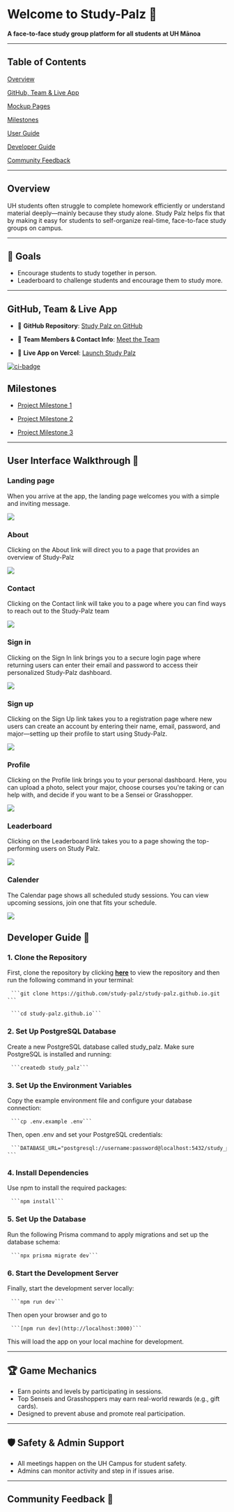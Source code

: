 # Welcome to Study-Palz 👋

**A face-to-face study group platform for all students at UH Mānoa**

---

## Table of Contents

[Overview](#overview)

[GitHub, Team & Live App](#github-team--live-app)

[Mockup Pages](mockup.md)

[Milestones](#milestones)

[User Guide](#user-guide-)

[Developer Guide](#developer-guide-)

[Community Feedback](#community-feedback-)


---

## Overview

UH students often struggle to complete homework efficiently or understand material deeply—mainly because they study alone. Study Palz helps fix that by making it easy for students to self-organize real-time, face-to-face study groups on campus.

---

## 🎯 Goals

- Encourage students to study together in person.
- Leaderboard to challenge students and encourage them to study more.

---

## GitHub, Team & Live App

- 🔗 **GitHub Repository**: [Study Palz on GitHub](https://github.com/orgs/study-palz/repositories)  

- 👥 **Team Members & Contact Info**: [Meet the Team](team-contract.md)  

- 🚀 **Live App on Vercel**: [Launch Study Palz](https://study-palz.vercel.app/)

[![ci-badge](https://github.com/study-palz/study-palz.github.io/workflows/ci-study-palz.github.io/badge.svg)](https://github.com/study-palz/study-palz.github.io/actions/workflows/ci.yml)

## Milestones

- [Project Milestone 1](https://github.com/orgs/study-palz/projects/3)

- [Project Milestone 2](https://github.com/orgs/study-palz/projects/7)

- [Project Milestone 3](https://github.com/orgs/study-palz/projects/8/views/1)


---

## User Interface Walkthrough 🔧

### Landing page

When you arrive at the app, the landing page welcomes you with a simple and inviting message.

![](public/images/home-guide.png)

### About

Clicking on the About link will direct you to a page that provides an overview of Study-Palz

![](/public/images/about-guide.png)

### Contact 

Clicking on the Contact link will take you to a page where you can find ways to reach out to the Study-Palz team

![](/public/images/contact-guide.png)

### Sign in 

Clicking on the Sign In link brings you to a secure login page where returning users can enter their email and password to access their personalized Study-Palz dashboard.

![](/public/images/signin-guide.png)

### Sign up

Clicking on the Sign Up link takes you to a registration page where new users can create an account by entering their name, email, password, and major—setting up their profile to start using Study-Palz.

![](/public/images/contact-guide.png)

### Profile

Clicking on the Profile link brings you to your personal dashboard. Here, you can upload a photo, select your major, choose courses you're taking or can help with, and decide if you want to be a Sensei or Grasshopper.

![](/public/images/profile-guide.png)


### Leaderboard

Clicking on the Leaderboard link takes you to a page showing the top-performing users on Study Palz.

![](/public/images/leaderboard-guide.png)


### Calender

The Calendar page shows all scheduled study sessions. You can view upcoming sessions, join one that fits your schedule.

![](/public/images/calender-guide.png)


## Developer Guide 🔧

### 1. Clone the Repository

First, clone the repository by clicking [**here**](https://github.com/study-palz/study-palz.github.io) to view the repository and then run the following command in your terminal:

<pre> <code>```git clone https://github.com/study-palz/study-palz.github.io.git ```</code> </pre>
<pre> <code>```cd study-palz.github.io```</code> </pre>

### 2. Set Up PostgreSQL Database

Create a new PostgreSQL database called study_palz. Make sure PostgreSQL is installed and running:
<pre> <code>```createdb study_palz```</code> </pre>

### 3. Set Up the Environment Variables

Copy the example environment file and configure your database connection:
<pre> <code>```cp .env.example .env```</code> </pre>
Then, open .env and set your PostgreSQL credentials:
<pre> <code>```DATABASE_URL="postgresql://username:password@localhost:5432/study_palz"
```</code> </pre>

### 4. Install Dependencies

Use npm to install the required packages:
<pre> <code>```npm install```</code> </pre>

### 5. Set Up the Database

Run the following Prisma command to apply migrations and set up the database schema:
<pre> <code>```npx prisma migrate dev```</code> </pre>

### 6. Start the Development Server

Finally, start the development server locally:
<pre> <code>```npm run dev```</code> </pre>
Then open your browser and go to
<pre> <code>```[npm run dev](http://localhost:3000)```</code> </pre>
This will load the app on your local machine for development.

---

## 🏆 Game Mechanics

- Earn points and levels by participating in sessions.
- Top Senseis and Grasshoppers may earn real-world rewards (e.g., gift cards).
- Designed to prevent abuse and promote real participation.

---

## 🛡️ Safety & Admin Support

- All meetings happen on the UH Campus for student safety.
- Admins can monitor activity and step in if issues arise.

---

## Community Feedback 💬



 

